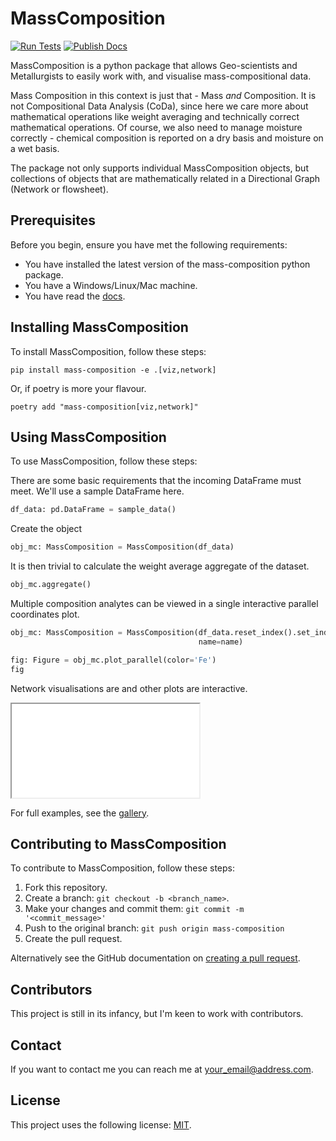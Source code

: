 # MassComposition

[![Run Tests](https://github.com/Elphick/mass-composition/actions/workflows/build_and_test.yml/badge.svg?branch=main)](https://github.com/Elphick/mass-composition/actions/workflows/build_and_test.yml)
[![Publish Docs](https://github.com/Elphick/mass-composition/actions/workflows/docs_to_gh_pages.yml/badge.svg?branch=main)](https://github.com/Elphick/mass-composition/actions/workflows/docs_to_gh_pages.yml)

MassComposition is a python package that allows Geo-scientists and Metallurgists to easily work with, and visualise
mass-compositional data.

Mass Composition in this context is just that - Mass *and* Composition.  It is not Compositional Data Analysis (CoDa), 
since here we care more about mathematical operations like weight averaging and technically correct mathematical 
operations.  Of course, we also need to manage moisture correctly - chemical composition is reported on a dry basis 
and moisture on a wet basis.

The package not only supports individual MassComposition objects, but collections of objects that are 
mathematically related in a Directional Graph (Network or flowsheet).

## Prerequisites

Before you begin, ensure you have met the following requirements:
* You have installed the latest version of the mass-composition python package.
* You have a Windows/Linux/Mac machine.
* You have read the [docs](https://elphick.github.io/mass-composition).

## Installing MassComposition

To install MassComposition, follow these steps:

```
pip install mass-composition -e .[viz,network]
```

Or, if poetry is more your flavour.

```
poetry add "mass-composition[viz,network]"
```

## Using MassComposition

To use MassComposition, follow these steps:

There are some basic requirements that the incoming DataFrame must meet.  We'll use a sample DataFrame here.

```python    
df_data: pd.DataFrame = sample_data()
```

Create the object

```python
obj_mc: MassComposition = MassComposition(df_data)
```

It is then trivial to calculate the weight average aggregate of the dataset.

```python
obj_mc.aggregate()
```

Multiple composition analytes can be viewed in a single interactive parallel coordinates plot.

```python
obj_mc: MassComposition = MassComposition(df_data.reset_index().set_index(['DHID', 'interval_from', 'interval_to']),
                                          name=name)

fig: Figure = obj_mc.plot_parallel(color='Fe')
fig
```



Network visualisations are and other plots are interactive.

<iframe src='./docs/source/_static/example_plot.html'></iframe>

For full examples, see the [gallery](/auto_examples/index).

## Contributing to MassComposition

To contribute to MassComposition, follow these steps:

1. Fork this repository.
2. Create a branch: `git checkout -b <branch_name>`.
3. Make your changes and commit them: `git commit -m '<commit_message>'`
4. Push to the original branch: `git push origin mass-composition`
5. Create the pull request.

Alternatively see the GitHub documentation on [creating a pull request](https://help.github.com/en/github/collaborating-with-issues-and-pull-requests/creating-a-pull-request).

## Contributors

This project is still in its infancy, but I'm keen to work with contributors.

## Contact

If you want to contact me you can reach me at <your_email@address.com>.

## License

This project uses the following license: [MIT](/license/license).

